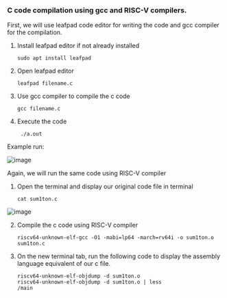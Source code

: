 ### C code compilation using gcc and RISC-V compilers. 

First, we will use leafpad code editor for writing the code and gcc compiler for the compilation. 

1. Install leafpad editor if not already installed

       sudo apt install leafpad

2. Open leafpad editor

       leafpad filename.c

3. Use gcc compiler to compile the c code

       gcc filename.c
   
5. Execute the code

        ./a.out

Example run: 


![image](https://github.com/poudelbidhan/VSD-HDP/assets/69006235/bb5905c0-2361-47cc-86cf-3d26955340f5)


Again, we will run the same code using RISC-V compiler 

1. Open the terminal and display our original code file in terminal

       cat sum1ton.c

![image](https://github.com/poudelbidhan/VSD-HDP/assets/69006235/f389ad03-a1a1-436a-80a2-e8bce4fd079a)

2. Compile the c code using RISC-V compiler

       riscv64-unknown-elf-gcc -O1 -mabi=lp64 -march=rv64i -o sum1ton.o sum1ton.c

3. On the new terminal tab, run the following code to display the assembly language equivalent of our c file.

       riscv64-unknown-elf-objdump -d sum1ton.o
       riscv64-unknown-elf-objdump -d sum1ton.o | less
       /main



